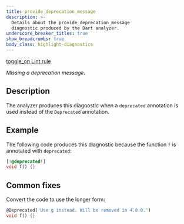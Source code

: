 ```yaml
---
title: provide_deprecation_message
description: >-
  Details about the provide_deprecation_message
  diagnostic produced by the Dart analyzer.
underscore_breaker_titles: true
show_breadcrumbs: true
body_class: highlight-diagnostics
---
```


<div class="tags">
  <a class="tag-label"
      href="/tools/linter-rules/provide_deprecation_message"
      title="Learn about the lint rule that enables this diagnostic."
      aria-label="Learn about the lint rule that enables this diagnostic."
      target="_blank">
    <span class="material-symbols" aria-hidden="true">toggle_on</span>
    <span>Lint rule</span>
  </a>
</div>

_Missing a deprecation message._

## Description

The analyzer produces this diagnostic when a `deprecated` annotation is
used instead of the `Deprecated` annotation.

## Example

The following code produces this diagnostic because the function `f` is
annotated with `deprecated`:

```dart
[!@deprecated!]
void f() {}
```

## Common fixes

Convert the code to use the longer form:

```dart
@Deprecated('Use g instead. Will be removed in 4.0.0.')
void f() {}
```

